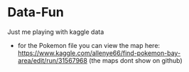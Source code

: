 # Data-Fun
Just me playing with kaggle data

* for the Pokemon file you can view the map here: https://www.kaggle.com/allenye66/find-pokemon-bay-area/edit/run/31567968 (the maps dont show on github)
